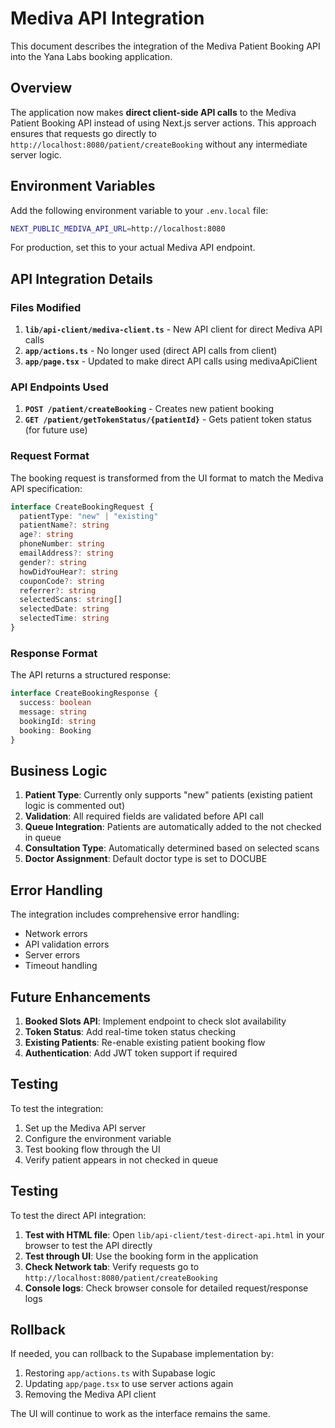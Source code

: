 # Mediva API Integration

This document describes the integration of the Mediva Patient Booking API into the Yana Labs booking application.

## Overview

The application now makes **direct client-side API calls** to the Mediva Patient Booking API instead of using Next.js server actions. This approach ensures that requests go directly to `http://localhost:8080/patient/createBooking` without any intermediate server logic.

## Environment Variables

Add the following environment variable to your `.env.local` file:

```bash
NEXT_PUBLIC_MEDIVA_API_URL=http://localhost:8080
```

For production, set this to your actual Mediva API endpoint.

## API Integration Details

### Files Modified

1. **`lib/api-client/mediva-client.ts`** - New API client for direct Mediva API calls
2. **`app/actions.ts`** - No longer used (direct API calls from client)
3. **`app/page.tsx`** - Updated to make direct API calls using medivaApiClient

### API Endpoints Used

1. **`POST /patient/createBooking`** - Creates new patient booking
2. **`GET /patient/getTokenStatus/{patientId}`** - Gets patient token status (for future use)

### Request Format

The booking request is transformed from the UI format to match the Mediva API specification:

```typescript
interface CreateBookingRequest {
  patientType: "new" | "existing"
  patientName?: string
  age?: string
  phoneNumber: string
  emailAddress?: string
  gender?: string
  howDidYouHear?: string
  couponCode?: string
  referrer?: string
  selectedScans: string[]
  selectedDate: string
  selectedTime: string
}
```

### Response Format

The API returns a structured response:

```typescript
interface CreateBookingResponse {
  success: boolean
  message: string
  bookingId: string
  booking: Booking
}
```

## Business Logic

1. **Patient Type**: Currently only supports "new" patients (existing patient logic is commented out)
2. **Validation**: All required fields are validated before API call
3. **Queue Integration**: Patients are automatically added to the not checked in queue
4. **Consultation Type**: Automatically determined based on selected scans
5. **Doctor Assignment**: Default doctor type is set to DOCUBE

## Error Handling

The integration includes comprehensive error handling:

- Network errors
- API validation errors
- Server errors
- Timeout handling

## Future Enhancements

1. **Booked Slots API**: Implement endpoint to check slot availability
2. **Token Status**: Add real-time token status checking
3. **Existing Patients**: Re-enable existing patient booking flow
4. **Authentication**: Add JWT token support if required

## Testing

To test the integration:

1. Set up the Mediva API server
2. Configure the environment variable
3. Test booking flow through the UI
4. Verify patient appears in not checked in queue

## Testing

To test the direct API integration:

1. **Test with HTML file**: Open `lib/api-client/test-direct-api.html` in your browser to test the API directly
2. **Test through UI**: Use the booking form in the application
3. **Check Network tab**: Verify requests go to `http://localhost:8080/patient/createBooking`
4. **Console logs**: Check browser console for detailed request/response logs

## Rollback

If needed, you can rollback to the Supabase implementation by:

1. Restoring `app/actions.ts` with Supabase logic
2. Updating `app/page.tsx` to use server actions again
3. Removing the Mediva API client

The UI will continue to work as the interface remains the same. 